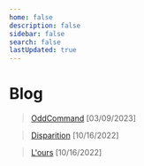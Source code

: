 ```yaml
---
home: false
description: false
sidebar: false
search: false
lastUpdated: true
---
```


# Blog

>  [OddCommand](/blog/OddCommand) [03/09/2023]

>  [Disparition](/blog/disparition) [10/16/2022]

>  [L'ours](/blog/ours) [10/16/2022]
